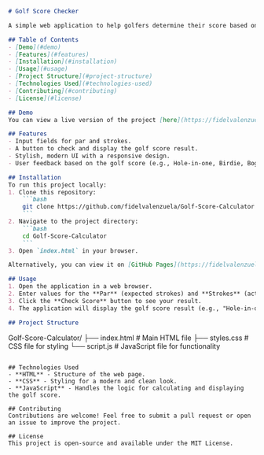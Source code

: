 ```markdown
# Golf Score Checker

A simple web application to help golfers determine their score based on the par and strokes for each hole. This project demonstrates basic HTML, CSS, and JavaScript usage for building a user-friendly tool.

## Table of Contents
- [Demo](#demo)
- [Features](#features)
- [Installation](#installation)
- [Usage](#usage)
- [Project Structure](#project-structure)
- [Technologies Used](#technologies-used)
- [Contributing](#contributing)
- [License](#license)

## Demo
You can view a live version of the project [here](https://fidelvalenzuela.github.io/Golf-Score-Calculator/).

## Features
- Input fields for par and strokes.
- A button to check and display the golf score result.
- Stylish, modern UI with a responsive design.
- User feedback based on the golf score (e.g., Hole-in-one, Birdie, Bogey, etc.).

## Installation
To run this project locally:
1. Clone this repository:
    ```bash
    git clone https://github.com/fidelvalenzuela/Golf-Score-Calculator.git
    ```
2. Navigate to the project directory:
    ```bash
    cd Golf-Score-Calculator
    ```
3. Open `index.html` in your browser.

Alternatively, you can view it on [GitHub Pages](https://fidelvalenzuela.github.io/Golf-Score-Calculator/) for easy access.

## Usage
1. Open the application in a web browser.
2. Enter values for the **Par** (expected strokes) and **Strokes** (actual strokes taken).
3. Click the **Check Score** button to see your result.
4. The application will display the golf score result (e.g., "Hole-in-one", "Bogey") based on the input values.

## Project Structure
```
Golf-Score-Calculator/
├── index.html       # Main HTML file
├── styles.css       # CSS file for styling
└── script.js        # JavaScript file for functionality
```

## Technologies Used
- **HTML** - Structure of the web page.
- **CSS** - Styling for a modern and clean look.
- **JavaScript** - Handles the logic for calculating and displaying the golf score.

## Contributing
Contributions are welcome! Feel free to submit a pull request or open an issue to improve the project.

## License
This project is open-source and available under the MIT License.
```
